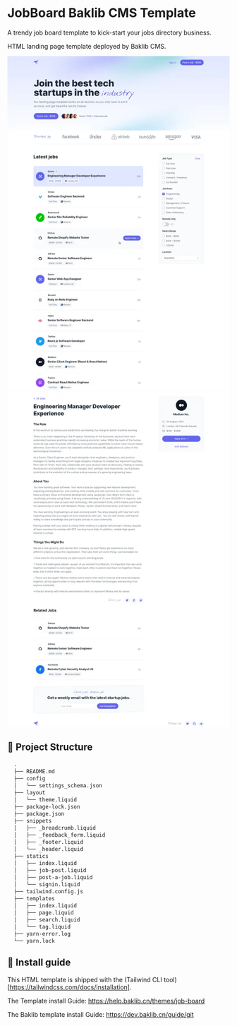 # JobBoard Baklib CMS Template

A trendy job board template to kick-start your jobs directory business.

HTML landing page template deployed by Baklib CMS.

![Baklib CMS based index theme](./assets/images/theme/index.webp)
![Baklib CMS based page theme](./assets/images/theme/page.webp)

## 🚀 Project Structure

```
  .
  ├── README.md
  ├── config
  │   └── settings_schema.json
  ├── layout
  │   └── theme.liquid
  ├── package-lock.json
  ├── package.json
  ├── snippets
  │   ├── _breadcrumb.liquid
  │   ├── _feedback_form.liquid
  │   ├── _footer.liquid
  │   └── _header.liquid
  ├── statics
  │   ├── index.liquid
  │   ├── job-post.liquid
  │   ├── post-a-job.liquid
  │   └── signin.liquid
  ├── tailwind.config.js
  ├── templates
  │   ├── index.liquid
  │   ├── page.liquid
  │   ├── search.liquid
  │   └── tag.liquid
  ├── yarn-error.log
  └── yarn.lock
```


## 🧞 Install guide

This HTML template is shipped with the (Tailwind CLI tool)[https://tailwindcss.com/docs/installation].

The Template install Guide: https://help.baklib.cn/themes/job-board

The Baklib template install Guide: https://dev.baklib.cn/guide/git